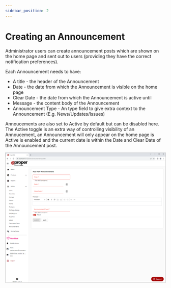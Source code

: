 ```yaml
---
sidebar_position: 2
---
```


# Creating an Announcement
Administrator users can create announcement posts which are shown on the home page and sent out to users (providing they have the correct notification preferences).

Each Announcement needs to have:
- A title - the header of the Announcement
- Date - the date from which the Announcement is visible on the home page
- Clear Date - the date from which the Announcement is active until
- Message - the content body of the Announcement
- Announcement Type - An type field to give extra context to the Announcement (E.g. News/Updates/Issues)

Annoucements are also set to Active by default but can be disabled here.
The Active toggle is an extra way of controlling visibility of an Annoucement, an Announcement will only appear on the home page is Active is enabled and the current date is within the Date and Clear Date of the Announcement post.

![Announcements Details](../../../static/img/pages/admin/announcements/pw_announcements_new.png)
